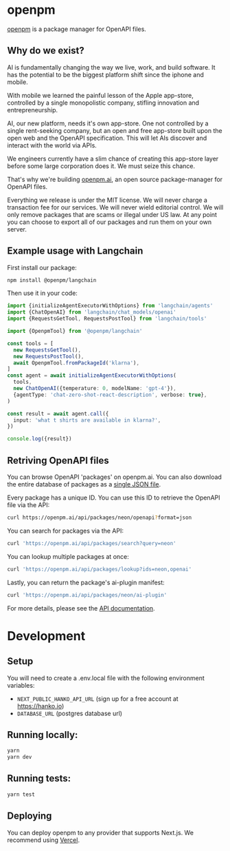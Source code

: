 # openpm

[openpm](https://openpm.ai) is a package manager for OpenAPI files.

## Why do we exist?

AI is fundamentally changing the way we live, work, and build software. It has the potential to be the biggest platform shift since the iphone and mobile.

With mobile we learned the painful lesson of the Apple app-store, controlled by a single monopolistic company, stifling innovation and entrepreneurship.

AI, our new platform, needs it's own app-store. One not controlled by a single rent-seeking company, but an open and free app-store built upon the open web and the OpenAPI specification. This will let AIs discover and interact with the world via APIs.

We engineers currently have a slim chance of creating this app-store layer before some large corporation does it. We must seize this chance.

That's why we're building [openpm.ai](https://openpm.ai), an open source package-manager for OpenAPI files.

Everything we release is under the MIT license. We will never charge a transaction fee for our services. We will never wield editorial control. We will only remove packages that are scams or illegal under US law. At any point you can choose to export all of our packages and run them on your own server.

## Example usage with Langchain

First install our package:

```bash
npm install @openpm/langchain
```

Then use it in your code:

```typescript
import {initializeAgentExecutorWithOptions} from 'langchain/agents'
import {ChatOpenAI} from 'langchain/chat_models/openai'
import {RequestsGetTool, RequestsPostTool} from 'langchain/tools'

import {OpenpmTool} from '@openpm/langchain'

const tools = [
  new RequestsGetTool(),
  new RequestsPostTool(),
  await OpenpmTool.fromPackageId('klarna'),
]
const agent = await initializeAgentExecutorWithOptions(
  tools,
  new ChatOpenAI({temperature: 0, modelName: 'gpt-4'}),
  {agentType: 'chat-zero-shot-react-description', verbose: true},
)

const result = await agent.call({
  input: 'what t shirts are available in klarna?',
})

console.log({result})
```

## Retriving OpenAPI files

You can browse OpenAPI 'packages' on openpm.ai. You can also download the entire database of packages as a [single JSON file](https://openpm.ai/export).

Every package has a unique ID. You can use this ID to retrieve the OpenAPI file via the API:

```bash
curl https://openpm.ai/api/packages/neon/openapi?format=json
```

You can search for packages via the API:

```bash
curl 'https://openpm.ai/api/packages/search?query=neon'
```

You can lookup multiple packages at once:

```bash
curl 'https://openpm.ai/api/packages/lookup?ids=neon,openai'
```

Lastly, you can return the package's ai-plugin manifest:

```bash
curl 'https://openpm.ai/api/packages/neon/ai-plugin'
```

For more details, please see the [API documentation](https://openpm.ai/packages/openpm).

# Development

## Setup

You will need to create a .env.local file with the following environment variables:

- `NEXT_PUBLIC_HANKO_API_URL` (sign up for a free account at https://hanko.io)
- `DATABASE_URL` (postgres database url)

## Running locally:

```bash
yarn
yarn dev
```

## Running tests:

```bash
yarn test
```

## Deploying

You can deploy openpm to any provider that supports Next.js.
We recommend using [Vercel](https://vercel.com).
